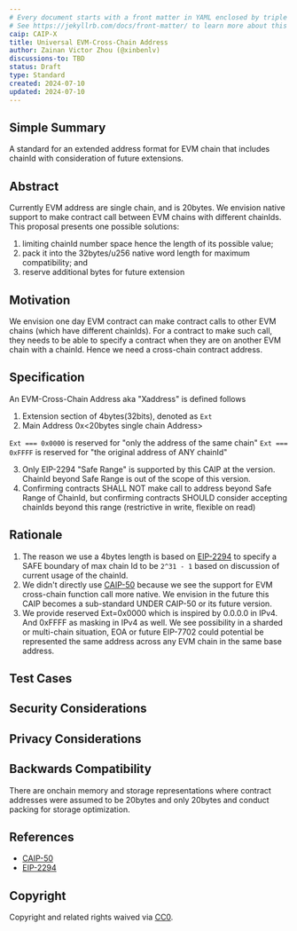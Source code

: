 ```yaml
---
# Every document starts with a front matter in YAML enclosed by triple dashes.
# See https://jekyllrb.com/docs/front-matter/ to learn more about this concept.
caip: CAIP-X
title: Universal EVM-Cross-Chain Address
author: Zainan Victor Zhou (@xinbenlv)
discussions-to: TBD
status: Draft
type: Standard
created: 2024-07-10
updated: 2024-07-10
---
```


## Simple Summary
A standard for an extended address format for EVM chain that includes chainId with consideration of future extensions.

## Abstract
Currently EVM address are single chain, and is 20bytes. We envision native support to make contract call between EVM chains with different chainIds.
This proposal presents one possible solutions: 
1. limiting chainId number space hence the length of its possible value; 
2. pack it into the 32bytes/u256 native word length for maximum compatibility; and
3. reserve additional bytes for future extension

## Motivation
We envision one day EVM contract can make contract calls to other EVM chains (which have different chainIds).
For a contract to make such call, they needs to be able to specify a contract when they are on another EVM chain with a chainId. Hence we need a cross-chain contract address.

## Specification

An EVM-Cross-Chain Address aka "Xaddress" is defined follows

1. Extension section of 4bytes(32bits), denoted as `Ext`
2. Main Address 0x<20bytes single chain Address>

`Ext === 0x0000` is reserved for "only the address of the same chain"
`Ext === 0xFFFF` is reserved for "the original address of ANY chainId"

3. Only EIP-2294 "Safe Range" is supported by this CAIP at the version. ChainId beyond Safe Range is out of the scope of this version.
4. Confirming contracts SHALL NOT make call to address beyond Safe Range of ChainId, but confirming contracts SHOULD consider accepting chainIds beyond this range (restrictive in write, flexible on read)


## Rationale
1. The reason we use a 4bytes length is based on [EIP-2294](https://eips.ethereum.org/EIPS/eip-2294) to specify a SAFE boundary of max chain Id to be `2^31 - 1` based on discussion of current usage of the chainId.
2. We didn't directly use [CAIP-50](./caip-50.md) because we see the support for EVM cross-chain function call more native. We envision in the future this CAIP becomes a sub-standard UNDER CAIP-50 or its future version.
3. We provide reserved Ext=0x0000 which is inspired by 0.0.0.0 in IPv4. And 0xFFFF as masking in IPv4 as well. We see possibility in a sharded or multi-chain situation, EOA or future EIP-7702 could potential be represented the same address across any EVM chain in the same base address.


## Test Cases
<!--Please add diverse test cases here if applicable. Any normative definition of an interface requires test cases to be implementable. -->

## Security Considerations
<!--Please add an explicit list of intra-actor assumptions and known risk factors if applicable. Any normative definition of an interface requires these to be implementable; assumptions and risks should be at both individual interaction/use-case scale and systemically, should the interface specified gain ecosystem-namespace adoption. -->

## Privacy Considerations
<!--Please add an explicit list of intra-actor assumptions and known risk factors if applicable. Any normative definition of an interface requires these to be implementable; assumptions and risks should be at both individual interaction/use-case scale and systemically, should the interface specified gain ecosystem-namespace adoption. -->

## Backwards Compatibility
There are onchain memory and storage representations where contract addresses were assumed to be 20bytes and only 20bytes and conduct packing for storage optimization.


## References 
<!--Links to external resources that help understanding the CAIP better. This can e.g. be links to existing implementations. See CONTRIBUTING.md#style-guide . -->

- [CAIP-50](./caip-50.md)
- [EIP-2294](https://eips.ethereum.org/EIPS/eip-2294)

## Copyright
Copyright and related rights waived via [CC0](../LICENSE).
